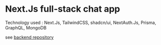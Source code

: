 # Next.Js full-stack chat app

Technology used : Next.Js, TailwindCSS, shadcn/ui, NextAuth.Js, Prisma, GraphQL, MongoDB

see [backend repository](https://github.com/Konixy/chat-api)
